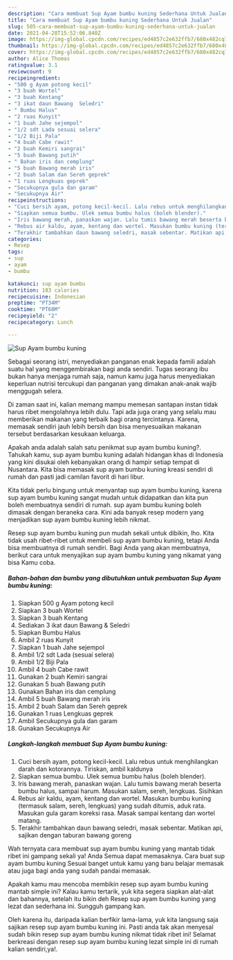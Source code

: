 ```yaml
---
description: "Cara membuat Sup Ayam bumbu kuning Sederhana Untuk Jualan"
title: "Cara membuat Sup Ayam bumbu kuning Sederhana Untuk Jualan"
slug: 505-cara-membuat-sup-ayam-bumbu-kuning-sederhana-untuk-jualan
date: 2021-04-28T15:52:06.840Z
image: https://img-global.cpcdn.com/recipes/ed4857c2e632ffb7/680x482cq70/sup-ayam-bumbu-kuning-foto-resep-utama.jpg
thumbnail: https://img-global.cpcdn.com/recipes/ed4857c2e632ffb7/680x482cq70/sup-ayam-bumbu-kuning-foto-resep-utama.jpg
cover: https://img-global.cpcdn.com/recipes/ed4857c2e632ffb7/680x482cq70/sup-ayam-bumbu-kuning-foto-resep-utama.jpg
author: Alice Thomas
ratingvalue: 3.1
reviewcount: 9
recipeingredient:
- "500 g Ayam potong kecil"
- "3 buah Wortel"
- "3 buah Kentang"
- "3 ikat daun Bawang  Seledri"
- " Bumbu Halus"
- "2 ruas Kunyit"
- "1 buah Jahe sejempol"
- "1/2 sdt Lada sesuai selera"
- "1/2 Biji Pala"
- "4 buah Cabe rawit"
- "2 buah Kemiri sangrai"
- "5 buah Bawang putih"
- " Bahan iris dan cemplung"
- "5 buah Bawang merah iris"
- "2 buah Salam dan Sereh geprek"
- "1 ruas Lengkuas geprek"
- "Secukupnya gula dan garam"
- "Secukupnya Air"
recipeinstructions:
- "Cuci bersih ayam, potong kecil-kecil. Lalu rebus untuk menghilangkan darah dan kotorannya. Tiriskan, ambil kaldunya"
- "Siapkan semua bumbu. Ulek semua bumbu halus (boleh blender)."
- "Iris bawang merah, panaskan wajan. Lalu tumis bawang merah beserta bumbu halus, sampai harum. Masukan salam, sereh, lengkuas. Sisihkan"
- "Rebus air kaldu, ayam, kentang dan wortel. Masukan bumbu kuning (termasuk salam, sereh, lengkuas) yang sudah ditumis, aduk rata. Masukan gula garam koreksi rasa. Masak sampai kentang dan wortel matang."
- "Terakhir tambahkan daun bawang seledri, masak sebentar. Matikan api, sajikan dengan taburan bawang goreng"
categories:
- Resep
tags:
- sup
- ayam
- bumbu

katakunci: sup ayam bumbu 
nutrition: 183 calories
recipecuisine: Indonesian
preptime: "PT34M"
cooktime: "PT60M"
recipeyield: "2"
recipecategory: Lunch

---
```



![Sup Ayam bumbu kuning](https://img-global.cpcdn.com/recipes/ed4857c2e632ffb7/680x482cq70/sup-ayam-bumbu-kuning-foto-resep-utama.jpg)

Sebagai seorang istri, menyediakan panganan enak kepada famili adalah suatu hal yang menggembirakan bagi anda sendiri. Tugas seorang ibu bukan hanya menjaga rumah saja, namun kamu juga harus menyediakan keperluan nutrisi tercukupi dan panganan yang dimakan anak-anak wajib menggugah selera.

Di zaman  saat ini, kalian memang mampu memesan santapan instan tidak harus ribet mengolahnya lebih dulu. Tapi ada juga orang yang selalu mau memberikan makanan yang terbaik bagi orang tercintanya. Karena, memasak sendiri jauh lebih bersih dan bisa menyesuaikan makanan tersebut berdasarkan kesukaan keluarga. 



Apakah anda adalah salah satu penikmat sup ayam bumbu kuning?. Tahukah kamu, sup ayam bumbu kuning adalah hidangan khas di Indonesia yang kini disukai oleh kebanyakan orang di hampir setiap tempat di Nusantara. Kita bisa memasak sup ayam bumbu kuning kreasi sendiri di rumah dan pasti jadi camilan favorit di hari libur.

Kita tidak perlu bingung untuk menyantap sup ayam bumbu kuning, karena sup ayam bumbu kuning sangat mudah untuk didapatkan dan kita pun boleh membuatnya sendiri di rumah. sup ayam bumbu kuning boleh dimasak dengan beraneka cara. Kini ada banyak resep modern yang menjadikan sup ayam bumbu kuning lebih nikmat.

Resep sup ayam bumbu kuning pun mudah sekali untuk dibikin, lho. Kita tidak usah ribet-ribet untuk membeli sup ayam bumbu kuning, tetapi Anda bisa membuatnya di rumah sendiri. Bagi Anda yang akan membuatnya, berikut cara untuk menyajikan sup ayam bumbu kuning yang nikamat yang bisa Kamu coba.

<!--inarticleads1-->

##### Bahan-bahan dan bumbu yang dibutuhkan untuk pembuatan Sup Ayam bumbu kuning:

1. Siapkan 500 g Ayam potong kecil
1. Siapkan 3 buah Wortel
1. Siapkan 3 buah Kentang
1. Sediakan 3 ikat daun Bawang &amp; Seledri
1. Siapkan  Bumbu Halus
1. Ambil 2 ruas Kunyit
1. Siapkan 1 buah Jahe sejempol
1. Ambil 1/2 sdt Lada (sesuai selera)
1. Ambil 1/2 Biji Pala
1. Ambil 4 buah Cabe rawit
1. Gunakan 2 buah Kemiri sangrai
1. Gunakan 5 buah Bawang putih
1. Gunakan  Bahan iris dan cemplung
1. Ambil 5 buah Bawang merah iris
1. Ambil 2 buah Salam dan Sereh geprek
1. Gunakan 1 ruas Lengkuas geprek
1. Ambil Secukupnya gula dan garam
1. Gunakan Secukupnya Air




<!--inarticleads2-->

##### Langkah-langkah membuat Sup Ayam bumbu kuning:

1. Cuci bersih ayam, potong kecil-kecil. Lalu rebus untuk menghilangkan darah dan kotorannya. Tiriskan, ambil kaldunya
1. Siapkan semua bumbu. Ulek semua bumbu halus (boleh blender).
1. Iris bawang merah, panaskan wajan. Lalu tumis bawang merah beserta bumbu halus, sampai harum. Masukan salam, sereh, lengkuas. Sisihkan
1. Rebus air kaldu, ayam, kentang dan wortel. Masukan bumbu kuning (termasuk salam, sereh, lengkuas) yang sudah ditumis, aduk rata. Masukan gula garam koreksi rasa. Masak sampai kentang dan wortel matang.
1. Terakhir tambahkan daun bawang seledri, masak sebentar. Matikan api, sajikan dengan taburan bawang goreng




Wah ternyata cara membuat sup ayam bumbu kuning yang mantab tidak ribet ini gampang sekali ya! Anda Semua dapat memasaknya. Cara buat sup ayam bumbu kuning Sesuai banget untuk kamu yang baru belajar memasak atau juga bagi anda yang sudah pandai memasak.

Apakah kamu mau mencoba membikin resep sup ayam bumbu kuning mantab simple ini? Kalau kamu tertarik, yuk kita segera siapkan alat-alat dan bahannya, setelah itu bikin deh Resep sup ayam bumbu kuning yang lezat dan sederhana ini. Sungguh gampang kan. 

Oleh karena itu, daripada kalian berfikir lama-lama, yuk kita langsung saja sajikan resep sup ayam bumbu kuning ini. Pasti anda tak akan menyesal sudah bikin resep sup ayam bumbu kuning nikmat tidak ribet ini! Selamat berkreasi dengan resep sup ayam bumbu kuning lezat simple ini di rumah kalian sendiri,ya!.

